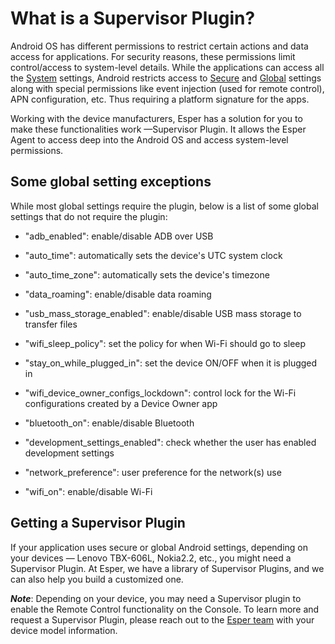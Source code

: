 # What is a Supervisor Plugin?

Android OS has different permissions to restrict certain actions and data access for applications. For security reasons, these permissions limit control/access to system-level details. While the applications can access all the [System](https://developer.android.com/reference/android/provider/Settings.System) settings, Android restricts access to [Secure](https://developer.android.com/reference/android/provider/Settings.Secure) and [Global](https://developer.android.com/reference/android/provider/Settings.Global) settings along with special permissions like event injection (used for remote control), APN configuration, etc. Thus requiring a platform signature for the apps.

  

Working with the device manufacturers, Esper has a solution for you to make these functionalities work —Supervisor Plugin. It allows the Esper Agent to access deep into the Android OS and access system-level permissions.

## Some global setting exceptions

While most global settings require the plugin, below is a list of some global settings that do not require the plugin:

-   "adb_enabled": enable/disable ADB over USB
    
-   "auto_time": automatically sets the device's UTC system clock
    
-   "auto_time_zone": automatically sets the device's timezone
    
-   "data_roaming": enable/disable data roaming
    
-   "usb_mass_storage_enabled": enable/disable USB mass storage to transfer files
    
-   "wifi_sleep_policy": set the policy for when Wi-Fi should go to sleep
    
-   "stay_on_while_plugged_in": set the device ON/OFF when it is plugged in
    
-   "wifi_device_owner_configs_lockdown": control lock for the Wi-Fi configurations created by a Device Owner app
    
-   "bluetooth_on": enable/disable Bluetooth
    
-   "development_settings_enabled": check whether the user has enabled development settings
    
-   "network_preference": user preference for the network(s) use
    
-   "wifi_on": enable/disable Wi-Fi
    

  

## Getting a Supervisor Plugin


If your application uses secure or global Android settings, depending on your devices — Lenovo TBX-606L, Nokia2.2, etc., you might need a Supervisor Plugin. At Esper, we have a library of Supervisor Plugins, and we can also help you build a customized one.

  
***Note***: Depending on your device, you may need a Supervisor plugin to enable the Remote Control functionality on the Console. To learn more and request a Supervisor Plugin, please reach out to the [Esper team](https://support.esper.io/s/) with your device model information.  
